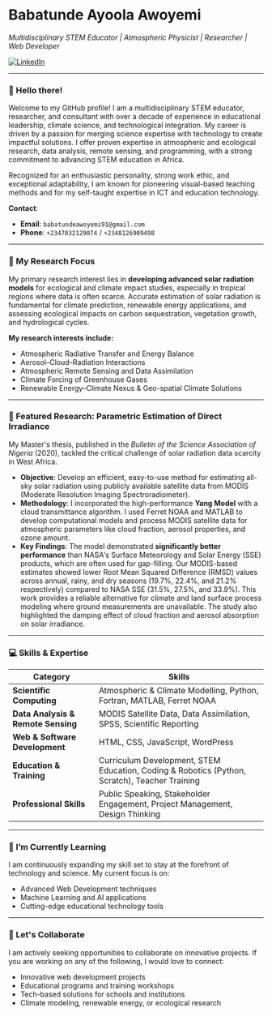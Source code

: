# Babatunde Ayoola Awoyemi

_Multidisciplinary STEM Educator | Atmospheric Physicist | Researcher | Web Developer_

<a href="https://www.linkedin.com/in/ba-awoyemi/"><img src="https://img.shields.io/badge/LinkedIn-0077B5?style=for-the-badge&logo=linkedin&logoColor=white" alt="LinkedIn"/></a>

---

### 👋 Hello there!

Welcome to my GitHub profile! I am a multidisciplinary STEM educator, researcher, and consultant with over a decade of experience in educational leadership, climate science, and technological integration. My career is driven by a passion for merging science expertise with technology to create impactful solutions. I offer proven expertise in atmospheric and ecological research, data analysis, remote sensing, and programming, with a strong commitment to advancing STEM education in Africa.

Recognized for an enthusiastic personality, strong work ethic, and exceptional adaptability, I am known for pioneering visual-based teaching methods and for my self-taught expertise in ICT and education technology.

**Contact**:
-   **Email**: `babatundeawoyemi91@gmail.com`
-   **Phone**: `+2347032129074` / `+2348126909498`

---

### 🔭 My Research Focus

My primary research interest lies in **developing advanced solar radiation models** for ecological and climate impact studies, especially in tropical regions where data is often scarce. Accurate estimation of solar radiation is fundamental for climate prediction, renewable energy applications, and assessing ecological impacts on carbon sequestration, vegetation growth, and hydrological cycles.

**My research interests include:**
-   Atmospheric Radiative Transfer and Energy Balance
-   Aerosol–Cloud–Radiation Interactions
-   Atmospheric Remote Sensing and Data Assimilation
-   Climate Forcing of Greenhouse Gases
-   Renewable Energy–Climate Nexus & Geo-spatial Climate Solutions

---

### 🔬 Featured Research: Parametric Estimation of Direct Irradiance

My Master's thesis, published in the *Bulletin of the Science Association of Nigeria* (2020), tackled the critical challenge of solar radiation data scarcity in West Africa.

-   **Objective**: Develop an efficient, easy-to-use method for estimating all-sky solar radiation using publicly available satellite data from MODIS (Moderate Resolution Imaging Spectroradiometer).
-   **Methodology**: I incorporated the high-performance **Yang Model** with a cloud transmittance algorithm. I used Ferret NOAA and MATLAB to develop computational models and process MODIS satellite data for atmospheric parameters like cloud fraction, aerosol properties, and ozone amount.
-   **Key Findings**: The model demonstrated **significantly better performance** than NASA's Surface Meteorology and Solar Energy (SSE) products, which are often used for gap-filling. Our MODIS-based estimates showed lower Root Mean Squared Difference (RMSD) values across annual, rainy, and dry seasons (19.7%, 22.4%, and 21.2% respectively) compared to NASA SSE (31.5%, 27.5%, and 33.9%). This work provides a reliable alternative for climate and land surface process modeling where ground measurements are unavailable. The study also highlighted the damping effect of cloud fraction and aerosol absorption on solar irradiance.

---

### 💻 Skills & Expertise

| Category                         | Skills                                                                                             |
| -------------------------------- | -------------------------------------------------------------------------------------------------- |
| **Scientific Computing**         | Atmospheric & Climate Modelling, Python, Fortran, MATLAB, Ferret NOAA                  |
| **Data Analysis & Remote Sensing** | MODIS Satellite Data, Data Assimilation, SPSS, Scientific Reporting                 |
| **Web & Software Development**   | HTML, CSS, JavaScript, WordPress                                                           |
| **Education & Training**         | Curriculum Development, STEM Education, Coding & Robotics (Python, Scratch), Teacher Training |
| **Professional Skills**          | Public Speaking, Stakeholder Engagement, Project Management, Design Thinking           |

---

### 🌱 I’m Currently Learning

I am continuously expanding my skill set to stay at the forefront of technology and science. My current focus is on:
-   Advanced Web Development techniques
-   Machine Learning and AI applications
-   Cutting-edge educational technology tools

---

### 💞️ Let's Collaborate

I am actively seeking opportunities to collaborate on innovative projects. If you are working on any of the following, I would love to connect:
-   Innovative web development projects
-   Educational programs and training workshops
-   Tech-based solutions for schools and institutions
-   Climate modeling, renewable energy, or ecological research

```
